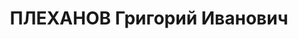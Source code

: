 ---
title: ПЛЕХАНОВ Григорий Иванович
description: 'род. 1908, с. Тимерево, Тейковский р-н, Ивановская обл., русский, обр:
  высшее. Род занятий: нач-к планово-эк отдела водоканалстроя, прож: г. Пермь. Арест.
  23.05.1937. Приговор: 14.01.1938, обв.: терр., АСД - ВМН, конфискация имущества.
  Реабилитация - Военная коллегия ВС СССР'
---